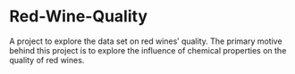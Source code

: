 # Red-Wine-Quality
A project to explore the data set on red wines’ quality. The primary motive behind this project is to explore the influence of chemical properties on the quality of red wines.
